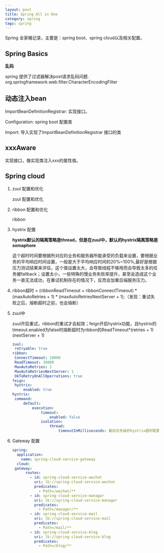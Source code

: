 ```yaml
---
layout: post
title: Spring All in One
category: spring
tags: spring
---
```

Spring 全家桶记录，主要是：spring boot、spring cloud以及相关配置。

## Spring Basics

**乱码**

spring 提供了过滤器解决post请求乱码问题.
org.springframework.web.filter.CharacterEncodingFilter

## 动态注入bean

ImportBeanDefinitionRegistrar: 实现接口。

Configuration: spring boot 配置类

Import: 导入实现了ImportBeanDefinitionRegistrar 接口的类

## xxxAware

实现接口，像实现类注入xxx的属性值。



## Spring cloud

1. zuul 配置和优化

   zuul 配置和优化

2. ribbon 配置和优化

   ribbon

3. hystrix 配置

   **hystrix默认的隔离策略是thread，但是在zuul中，默认的hystrix隔离策略是semaphore**

   这个超时时间要根据所对应的业务和服务器所能承受的负载来设置，要根据业务的平均响应时间设置，一般是大于平均响应时间的20%~100%,最好是根据压力测试结果来评估，这个值设置太大，会导致线程不够用而会导致太多的任务被fallback；设置太小，一些特殊的慢业务失败率提升，甚至会造成这个业务一直无法成功，在重试机制存在的情况下，反而会加重后端服务压力。

4. ribbon超时 = (ribbonReadTimeout + ribbonConnectTimeout) * (maxAutoRetries + 1) * (maxAutoRetriesNextServer + 1);（发现：重试失败之后，熔断超时之前，也会熔断）

5. zuul中

   zuul开启重试，ribbon的重试才会起效；feign开启hystrix功能，且hystrix的timeout.enabled为false时熔断超时为ribbon的ReadTimeout*(retries + 1)(nextServer + 1)

   ```yaml
   zuul:
   	retryable: true
   ribbon:
   	ConnectTimeout: 10000
   	ReadTimeout: 30000
   	MaxAutoRetries: 1
   	MaxAutoRetriesNextServer: 1
   	OkToRetryOnAllOperrations: true
   feign:
   	hystrix:
   		enabled: true
   hystrix:
   	command:
   		default:
   			execution:
   				timeout:
   					enabled: false
   				isolation:
   					thread:
   						timeoutInMilliseconds: 最后优先级的hystrix超时配置(ribbon的超时起效)
   ```

6. Gateway 配置

   ```yaml
   spring:
     application:
       name: spring-cloud-service-gateway
     cloud:
    gateway:
         routes:
           - id: spring-cloud-service-wechat
             uri: lb://spring-cloud-service-wechat
             predicates:
               - Path=/wechat/**
           - id: spring-cloud-service-manager
             uri: lb://spring-cloud-service-manager
             predicates:
               - Path=/manager/**
           - id: spring-cloud-service-mail
             uri: lb://spring-cloud-service-mail
             predicates:
               - Path=/mail/**
           - id: spring-cloud-service-blog
             uri: lb://spring-cloud-service-blog
             predicates:
               - Path=/blog/**
   
   
   
   ```
   
   

